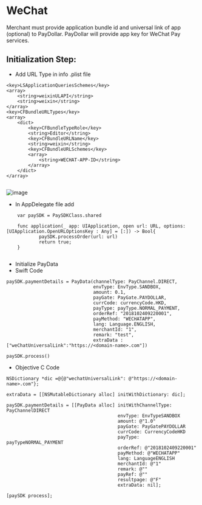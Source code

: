 # WeChat

Merchant must provide application bundle id and universal link of app (optional) to PayDollar. PayDollar will provide app key for WeChat Pay services.

## Initialization Step: 

* Add URL Type in info .plist file 

```
<key>LSApplicationQueriesSchemes</key>
<array>
	<string>weixinULAPI</string>
	<string>weixin</string>
</array>
<key>CFBundleURLTypes</key>
<array>
	<dict>
		<key>CFBundleTypeRole</key>
		<string>Editor</string>
		<key>CFBundleURLName</key>
		<string>weixin</string>
		<key>CFBundleURLSchemes</key>
		<array>
			<string>WECHAT-APP-ID</string>
		</array>
	</dict>
</array>
    
```
![image](https://user-images.githubusercontent.com/57219862/80564609-e20d0980-8a0b-11ea-9779-dbc96a40d4eb.png)
    
* In AppDelegate file add
```
	var paySDK = PaySDKClass.shared

	func application(_ app: UIApplication, open url: URL, options: [UIApplication.OpenURLOptionsKey : Any] = [:]) -> Bool{
        	paySDK.processOrder(url: url)
       	 	return true;
	}
    
```
* Initialize PayData
* Swift Code
```
paySDK.paymentDetails = PayData(channelType: PayChannel.DIRECT,
                                envType: EnvType.SANDBOX,
                                amount: 0.1,
                                payGate: PayGate.PAYDOLLAR,
                                currCode: currencyCode.HKD,
                                payType: payType.NORMAL_PAYMENT,
                                orderRef: "2018102409220001",
                                payMethod: "WECHATAPP",
                                lang: Language.ENGLISH,
                                merchantId: "1",
                                remark: "test",
                                extraData : ["weChatUniversalLink":"https://<domain-name>.com"])
                                
paySDK.process()

```

* Objective C Code
```
NSDictionary *dic =@{@"wechatUniversalLink": @"https://<domain-name>.com"};

extraData = [[NSMutableDictionary alloc] initWithDictionary: dic];

paySDK.paymentDetails = [[PayData alloc] initWithChannelType: PayChannelDIRECT                                                             
                                         envType: EnvTypeSANDBOX 
                                         amount: @"1.0" 
                                         payGate: PayGatePAYDOLLAR 
                                         currCode: CurrencyCodeHKD 
                                         payType: payTypeNORMAL_PAYMENT 
                                         orderRef: @"2018102409220001" 
                                         payMethod: @"WECHATAPP" 
                                         lang: LanguageENGLISH 
                                         merchantId: @"1" 
                                         remark: @"" 
                                         payRef: @"" 
                                         resultpage: @"F" 
                                         extraData: nil];

[paySDK process];
```
